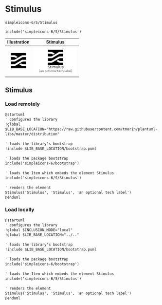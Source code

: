# Stimulus


```text
simpleicons-6/S/Stimulus
```

```text
include('simpleicons-6/S/Stimulus')
```



| Illustration | Stimulus |
| :---: | :---: |
| ![illustration for Illustration](../../simpleicons-6/S/Stimulus.png) | ![illustration for Stimulus](../../simpleicons-6/S/Stimulus.Local.png) |




## Stimulus

### Load remotely
```plantuml
@startuml
' configures the library
!global $LIB_BASE_LOCATION="https://raw.githubusercontent.com/tmorin/plantuml-libs/master/distribution"

' loads the library's bootstrap
!include $LIB_BASE_LOCATION/bootstrap.puml

' loads the package bootstrap
include('simpleicons-6/bootstrap')

' loads the Item which embeds the element Stimulus
include('simpleicons-6/S/Stimulus')

' renders the element
Stimulus('Stimulus', 'Stimulus', 'an optional tech label')
@enduml
```

### Load locally
```plantuml
@startuml
' configures the library
!global $INCLUSION_MODE="local"
!global $LIB_BASE_LOCATION="../.."

' loads the library's bootstrap
!include $LIB_BASE_LOCATION/bootstrap.puml

' loads the package bootstrap
include('simpleicons-6/bootstrap')

' loads the Item which embeds the element Stimulus
include('simpleicons-6/S/Stimulus')

' renders the element
Stimulus('Stimulus', 'Stimulus', 'an optional tech label')
@enduml
```

